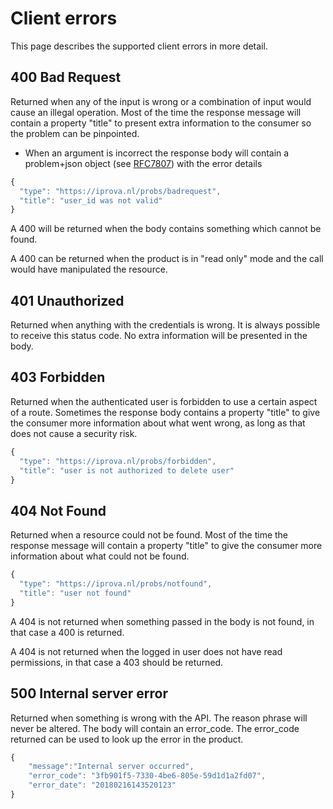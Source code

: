 # Client errors
This page describes the supported client errors in more detail.

## 400 Bad Request
Returned when any of the input is wrong or a combination of input would cause an illegal operation. Most of the time the response message will contain a property "title" to present extra information to the consumer so the problem can be pinpointed.

 - When an argument is incorrect the response body will contain a problem+json object (see [RFC7807](https://tools.ietf.org/html/rfc7807)) with the error details
```javascript
{
  "type": "https://iprova.nl/probs/badrequest",
  "title": "user_id was not valid"
}
```

A 400 will be returned when the body contains something which cannot be found.

A 400 can be returned when the product is in "read only" mode and the call would have manipulated the resource.

## 401 Unauthorized
Returned when anything with the credentials is wrong. It is always possible to receive this status code. No extra information will be presented in the body.

## 403 Forbidden
Returned when the authenticated user is forbidden to use a certain aspect of a route. Sometimes the response body contains a property "title" to give the consumer more information about what went wrong, as long as that does not cause a security risk.
```javascript
{
  "type": "https://iprova.nl/probs/forbidden",
  "title": "user is not authorized to delete user"
}
```

## 404 Not Found
Returned when a resource could not be found. Most of the time the response message will contain a property "title" to give the consumer more information about what could not be found.
```javascript
{
  "type": "https://iprova.nl/probs/notfound",
  "title": "user not found"
}
```

A 404 is not returned when something passed in the body is not found, in that case a 400 is returned.

A 404 is not returned when the logged in user does not have read permissions, in that case a 403 should be returned.

## 500 Internal server error
Returned when something is wrong with the API. The reason phrase will never be altered. The body will contain an error_code. The error_code returned can be used to look up the error in the product.

```javascript
{
    "message":"Internal server occurred",
    "error_code": "3fb901f5-7330-4be6-805e-59d1d1a2fd07",
    "error_date": "20180216143520123"
}
```
